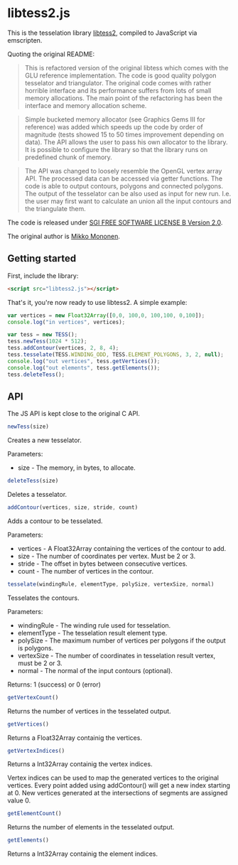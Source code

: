# libtess2.js

This is the tesselation library [libtess2](https://github.com/memononen/libtess2), compiled to JavaScript via emscripten.

Quoting the original README:

> This is refactored version of the original libtess which comes with the GLU reference implementation. The code is good quality polygon tesselator and triangulator. The original code comes with rather horrible interface and its performance suffers from lots of small memory allocations. The main point of the refactoring has been the interface and memory allocation scheme.

> Simple bucketed memory allocator (see Graphics Gems III for reference) was added which speeds up the code by order of magnitude (tests showed 15 to 50 times improvement depending on data). The API allows the user to pass his own allocator to the library. It is possible to configure the library so that the library runs on predefined chunk of memory.

> The API was changed to loosely resemble the OpenGL vertex array API. The processed data can be accessed via getter functions. The code is able to output contours, polygons and connected polygons. The output of the tesselator can be also used as input for new run. I.e. the user may first want to calculate an union all the input contours and the triangulate them.

The code is released under [SGI FREE SOFTWARE LICENSE B Version 2.0](http://oss.sgi.com/projects/FreeB/).

The original author is [Mikko Mononen](mailto:memon@inside.org).

## Getting started

First, include the library:

```html
<script src="libtess2.js"></script>
```

That's it, you're now ready to use libtess2. A simple example:

```js
var vertices = new Float32Array([0,0, 100,0, 100,100, 0,100]);
console.log("in vertices", vertices);

var tess = new TESS();
tess.newTess(1024 * 512);
tess.addContour(vertices, 2, 8, 4);
tess.tesselate(TESS.WINDING_ODD, TESS.ELEMENT_POLYGONS, 3, 2, null);
console.log("out vertices", tess.getVertices());
console.log("out elements", tess.getElements());
tess.deleteTess();
```

## API

The JS API is kept close to the original C API.

```js
newTess(size)
```
Creates a new tesselator.

Parameters:
* size - The memory, in bytes, to allocate.

```js
deleteTess(size)
```
Deletes a tesselator.

```js
addContour(vertices, size, stride, count)
```
Adds a contour to be tesselated.

Parameters:
* vertices - A Float32Array containing the vertices of the contour to add.
* size - The number of coordinates per vertex. Must be 2 or 3.
* stride - The offset in bytes between consecutive vertices.
* count - The number of vertices in the contour.

```js
tesselate(windingRule, elementType, polySize, vertexSize, normal)
```
Tesselates the contours.

Parameters:
* windingRule - The winding rule used for tesselation.
* elementType - The tesselation result element type.
* polySize - The maximum number of vertices per polygons if the output is polygons.
* vertexSize - The number of coordinates in tesselation result vertex, must be 2 or 3.
* normal - The normal of the input contours (optional).

Returns: 1 (success) or 0 (error)

```js
getVertexCount()
```
Returns the number of vertices in the tesselated output.

```js
getVertices()
```
Returns a Float32Array containig the vertices.

```js
getVertexIndices()
```
Returns a Int32Array containig the vertex indices.

Vertex indices can be used to map the generated vertices to the original vertices.
Every point added using addContour() will get a new index starting at 0.
New vertices generated at the intersections of segments are assigned value 0.

```js
getElementCount()
```
Returns the number of elements in the tesselated output.

```js
getElements()
```
Returns a Int32Array containig the element indices.

